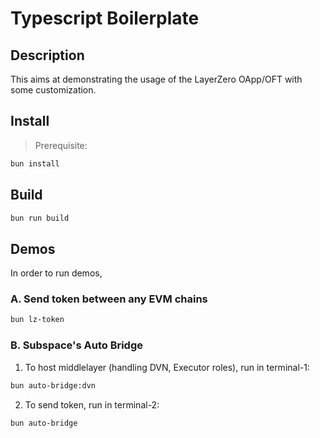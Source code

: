 # Typescript Boilerplate

## Description

This aims at demonstrating the usage of the LayerZero OApp/OFT with some customization.

## Install

> Prerequisite:

```sh
bun install
```

## Build

```sh
bun run build
```

## Demos

In order to run demos,

### A. Send token between any EVM chains

```sh
bun lz-token
```

### B. Subspace's Auto Bridge

1. To host middlelayer (handling DVN, Executor roles), run in terminal-1:

```sh
bun auto-bridge:dvn
```

2. To send token, run in terminal-2:

```sh
bun auto-bridge
```
